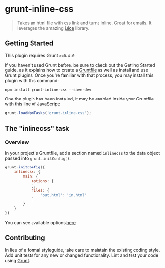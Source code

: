# grunt-inline-css

> Takes an html file with css link and turns inline. Great for emails. It leverages the amazing [juice](https://github.com/LearnBoost/juice) library.

## Getting Started

This plugin requires Grunt `>=0.4.0`

If you haven't used [Grunt](http://gruntjs.com/) before, be sure to check out the [Getting Started](http://gruntjs.com/getting-started) guide, as it explains how to create a [Gruntfile](http://gruntjs.com/sample-gruntfile) as well as install and use Grunt plugins. Once you're familiar with that process, you may install this plugin with this command:

```shell
npm install grunt-inline-css --save-dev
```

One the plugin has been installed, it may be enabled inside your Gruntfile with this line of JavaScript:

```js
grunt.loadNpmTasks('grunt-inline-css');
```

## The "inlinecss" task

### Overview

In your project's Gruntfile, add a section named `inlinecss` to the data object passed into `grunt.initConfig()`.

```js
grunt.initConfig({
	inlinecss: {
		main: {
			options: {
			},
			files: {
				'out.html': 'in.html'
			}
		}
	}
})
```

You can see available options [here](https://github.com/Automattic/juice/tree/v3.0.1#options)

## Contributing

In lieu of a formal styleguide, take care to maintain the existing coding style. Add unit tests for any new or changed functionality. Lint and test your code using [Grunt](http://gruntjs.com/).

